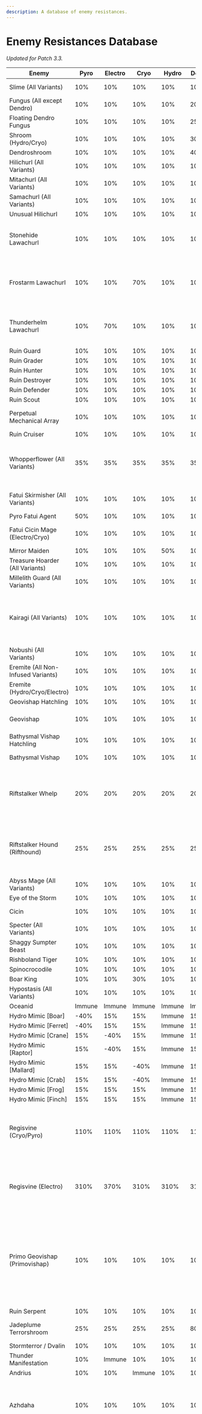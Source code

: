 ```yaml
---
description: A database of enemy resistances.
---
```


# Enemy Resistances Database

*Updated for Patch 3.3.*

| Enemy                                | Pyro   | Electro | Cryo   | Hydro  | Dendro | Anemo  | Geo    | Physical | Notes                                                                                                                                                                                                                                                                                           |
| ------------------------------------ | ------ | ------- | ------ | ------ | ------ | ------ | ------ | -------- | ----------------------------------------------------------------------------------------------------------------------------------------------------------------------------------------------------------------------------------------------------------------------------------------------- |
| Slime \(All Variants\)               | 10%    | 10%     | 10%    | 10%    | 10%    | 10%    | 10%    | 10%      | Immune to the same Element.                                                                                                                                                                                                                                                                     |
| Fungus \(All except Dendro\)         | 10%    | 10%     | 10%    | 10%    | 20%    | 10%    | 10%    | 10%      | +10% RES to the same Element.                                                                                                                                                                                                                                                                   |
| Floating Dendro Fungus               | 10%    | 10%     | 10%    | 10%    | 25%    | 10%    | 10%    | 10%      |                                                                                                                                                                                                                                                                                                 |
| Shroom \(Hydro/Cryo\)                | 10%    | 10%     | 10%    | 10%    | 30%    | 10%    | 10%    | 10%      | +10% RES to the same Element.                                                                                                                                                                                                                                                                   |
| Dendroshroom                         | 10%    | 10%     | 10%    | 10%    | 40%    | 10%    | 10%    | 10%      |                                                                                                                                                                                                                                                                                                 |
| Hilichurl \(All Variants\)           | 10%    | 10%     | 10%    | 10%    | 10%    | 10%    | 10%    | 10%      |                                                                                                                                                                                                                                                                                                 |
| Mitachurl \(All Variants\)           | 10%    | 10%     | 10%    | 10%    | 10%    | 10%    | 10%    | 30%      |                                                                                                                                                                                                                                                                                                 |
| Samachurl \(All Variants\)           | 10%    | 10%     | 10%    | 10%    | 10%    | 10%    | 10%    | 10%      | Additional 40% RES to the same Element.                                                                                                                                                                                                                                                         |
| Unusual Hilichurl                    | 10%    | 10%     | 10%    | 10%    | 10%    | 10%    | 10%    | 10%      |                                                                                                                                                                                                                                                                                                 |
| Stonehide Lawachurl                  | 10%    | 10%     | 10%    | 10%    | 10%    | 10%    | 70%    | 50%      | When shielded, enters "enraged" state where attacks are enhanced. This does not modify its resistances.                                                                                                                                                                                         |
| Frostarm Lawachurl                   | 10%    | 10%     | 70%    | 10%    | 10%    | 10%    | 10%    | 50%      | When shielded, ignores 80% Physical and Elemental DMG Bonus of the characters \(Does not directly affect resistance\).                                                                                                                                                                          |
| Thunderhelm Lawachurl                | 10%    | 70%     | 10%    | 10%    | 10%    | 10%    | 10%    | 50%      | When shielded, enters "enraged" state where attacks are enhanced. This does not modify its resistances.                                                                                                                                                                                         |
| Ruin Guard                           | 10%    | 10%     | 10%    | 10%    | 10%    | 10%    | 10%    | 70%      |                                                                                                                                                                                                                                                                                                 |
| Ruin Grader                          | 10%    | 10%     | 10%    | 10%    | 10%    | 10%    | 10%    | 70%      |                                                                                                                                                                                                                                                                                                 |
| Ruin Hunter                          | 10%    | 10%     | 10%    | 10%    | 10%    | 10%    | 10%    | 50%      |                                                                                                                                                                                                                                                                                                 |
| Ruin Destroyer                       | 10%    | 10%     | 10%    | 10%    | 10%    | 10%    | 10%    | 30%      |                                                                                                                                                                                                                                                                                                 |
| Ruin Defender                        | 10%    | 10%     | 10%    | 10%    | 10%    | 10%    | 10%    | 50%      |                                                                                                                                                                                                                                                                                                 |
| Ruin Scout                           | 10%    | 10%     | 10%    | 10%    | 10%    | 10%    | 10%    | 50%      |                                                                                                                                                                                                                                                                                                 |
| Perpetual Mechanical Array           | 10%    | 10%     | 10%    | 10%    | 10%    | 10%    | 10%    | 70%      | All resistance decreased by 50% when stunned.                                                                                                                                                                                                                                                   |
| Ruin Cruiser                         | 10%    | 10%     | 10%    | 10%    | 10%    | 10%    | 10%    | 30%      |                                                                                                                                                                                                                                                                                                 |
| Whopperflower \(All Variants\)       | 35%    | 35%     | 35%    | 35%    | 35%    | 35%    | 35%    | 35%      | Additional 40% Elemental RES to same Element.<br />All resistances decreased by 25% when stunned.                                                                                                                                                                                               |
| Fatui Skirmisher \(All Variants\)    | 10%    | 10%     | 10%    | 10%    | 10%    | 10%    | 10%    | -20%     | All resistances increased by 100% when shielded.                                                                                                                                                                                                                                                |
| Pyro Fatui Agent                     | 50%    | 10%     | 10%    | 10%    | 10%    | 10%    | 10%    | -20%     |                                                                                                                                                                                                                                                                                                 |
| Fatui Cicin Mage \(Electro/Cryo\)    | 10%    | 10%     | 10%    | 10%    | 10%    | 10%    | 10%    | -20%     | Additional 40% Elemental RES to same Element.                                                                                                                                                                                                                                                   |
| Mirror Maiden                        | 10%    | 10%     | 10%    | 50%    | 10%    | 10%    | 10%    | -20%     |                                                                                                                                                                                                                                                                                                 |
| Treasure Hoarder \(All Variants\)    | 10%    | 10%     | 10%    | 10%    | 10%    | 10%    | 10%    | -20%     |                                                                                                                                                                                                                                                                                                 |
| Millelith Guard \(All Variants\)     | 10%    | 10%     | 10%    | 10%    | 10%    | 10%    | 10%    | -20%     |                                                                                                                                                                                                                                                                                                 |
| Kairagi \(All Variants\)             | 10%    | 10%     | 10%    | 10%    | 10%    | 10%    | 10%    | -20%     | All RES increased by 50% at the start of battle.<br />"Masanori"/"Nameless" has the same resistances, including the above bullet point.                                                                                                                                                         |
| Nobushi \(All Variants\)             | 10%    | 10%     | 10%    | 10%    | 10%    | 10%    | 10%    | -20%     |                                                                                                                                                                                                                                                                                                 |
| Eremite \(All Non-Infused Variants\) | 10%    | 10%     | 10%    | 10%    | 10%    | 10%    | 10%    | -20%     |                                                                                                                                                                                                                                                                                                 |
| Eremite \(Hydro/Cryo/Electro\)       | 10%    | 10%     | 10%    | 10%    | 10%    | 10%    | 10%    | -20%     | -60% RES to same Element.                                                                                                                                                                                                                                                                       |
| Geovishap Hatchling                  | 10%    | 10%     | 10%    | 10%    | 10%    | 10%    | 50%    | 30%      |                                                                                                                                                                                                                                                                                                 |
| Geovishap                            | 10%    | 10%     | 10%    | 10%    | 10%    | 10%    | 50%    | 30%      | Additional 20% Elemental RES to the Element it infuses with.                                                                                                                                                                                                                                    |
| Bathysmal Vishap Hatchling           | 10%    | 10%     | 10%    | 10%    | 10%    | 10%    | 10%    | 30%      | Additional 10% RES to same Element.                                                                                                                                                                                                                                                             |
| Bathysmal Vishap                     | 10%    | 10%     | 10%    | 10%    | 10%    | 10%    | 10%    | 30%      | Additional 20% RES to same Element.                                                                                                                                                                                                                                                             |
| Riftstalker Whelp                    | 20%    | 20%     | 20%    | 20%    | 20%    | 20%    | 20%    | 20%      | RES to same Element is decreased by 30% during Devour phase \(Triggered by attacking the enemy with its own Element and filling Rage meter\).                                                                                                                                                   |
| Riftstalker Hound \(Rifthound\)      | 25%    | 25%     | 25%    | 25%    | 25%    | 25%    | 25%    | 25%      | RES to same Element is decreased by 65% during Devour phase \(Triggered by attacking the enemy with its own Element and filling Rage meter\).                                                                                                                                                   |
| Abyss Mage \(All Variants\)          | 10%    | 10%     | 10%    | 10%    | 10%    | 10%    | 10%    | 10%      |                                                                                                                                                                                                                                                                                                 |
| Eye of the Storm                     | 10%    | 10%     | 10%    | 10%    | 10%    | Immune | 10%    | 10%      |                                                                                                                                                                                                                                                                                                 |
| Cicin                                | 10%    | 10%     | 10%    | 10%    | 10%    | 10%    | 10%    | -50%     | Additional 40% RES to the same Element                                                                                                                                                                                                                                                          |
| Specter \(All Variants\)             | 10%    | 10%     | 10%    | 10%    | 10%    | 10%    | 10%    | 10%      | Immune to the same Element                                                                                                                                                                                                                                                                      |
| Shaggy Sumpter Beast                 | 10%    | 10%     | 10%    | 10%    | 10%    | 10%    | 10%    | 10%      |                                                                                                                                                                                                                                                                                                 |
| Rishboland Tiger                     | 10%    | 10%     | 10%    | 10%    | 10%    | 10%    | 10%    | 10%      |                                                                                                                                                                                                                                                                                                 |
| Spinocrocodile                       | 10%    | 10%     | 10%    | 10%    | 10%    | 10%    | 10%    | 10%      |                                                                                                                                                                                                                                                                                                 |
| Boar King                            | 10%    | 10%     | 30%    | 10%    | 10%    | 10%    | 10%    | 50%      |                                                                                                                                                                                                                                                                                                 |
| Hypostasis \(All Variants\)          | 10%    | 10%     | 10%    | 10%    | 10%    | 10%    | 10%    | 10%      | Immune to the same Element                                                                                                                                                                                                                                                                      |
| Oceanid                              | Immune | Immune  | Immune | Immune | Immune | Immune | Immune | Immune   |                                                                                                                                                                                                                                                                                                 |
| Hydro Mimic \[Boar\]                 | -40%   | 15%     | 15%    | Immune | 15%    | 15%    | 15%    | 15%      |                                                                                                                                                                                                                                                                                                 |
| Hydro Mimic \[Ferret\]               | -40%   | 15%     | 15%    | Immune | 15%    | 15%    | 15%    | 15%      |                                                                                                                                                                                                                                                                                                 |
| Hydro Mimic \[Crane\]                | 15%    | -40%    | 15%    | Immune | 15%    | 15%    | 15%    | 15%      |                                                                                                                                                                                                                                                                                                 |
| Hydro Mimic \[Raptor\]               | 15%    | -40%    | 15%    | Immune | 15%    | 15%    | 15%    | 15%      |                                                                                                                                                                                                                                                                                                 |
| Hydro Mimic \[Mallard\]              | 15%    | 15%     | -40%   | Immune | 15%    | 15%    | 15%    | 15%      |                                                                                                                                                                                                                                                                                                 |
| Hydro Mimic \[Crab\]                 | 15%    | 15%     | -40%   | Immune | 15%    | 15%    | 15%    | 15%      |                                                                                                                                                                                                                                                                                                 |
| Hydro Mimic \[Frog\]                 | 15%    | 15%     | 15%    | Immune | 15%    | 15%    | -40%   | 15%      |                                                                                                                                                                                                                                                                                                 |
| Hydro Mimic \[Finch\]                | 15%    | 15%     | 15%    | Immune | 15%    | 15%    | -40%   | 15%      |                                                                                                                                                                                                                                                                                                 |
| Regisvine \(Cryo/Pyro\)              | 110%   | 110%    | 110%   | 110%   | 110%   | 110%   | 110%   | 130%     | Total 170% RES to the same Element when shield is up, 70% when shield is down<br />All resistances are decreased by 100% when shield is down.                                                                                                                                                   |
| Regisvine \(Electro\)                | 310%   | 370%    | 310%   | 310%   | 310%   | 310%   | 310%   | 130%     | Total 370% RES to the same Element when shield is up, 70% when shield is down<br />All resistances are decreased by 300% when shield is down.                                                                                                                                                   |
| Primo Geovishap \(Primovishap\)      | 10%    | 10%     | 10%    | 10%    | 10%    | 10%    | 50%    | 30%      | Additional 20% resistance to the Element it infuses with \(30% total\)<br />All RES increased by 200% when starting battle<br />All RES decreased by 50% for 5 seconds after its Primordial Shower Skill is countered.                                                                          |
| Ruin Serpent                         | 10%    | 10%     | 10%    | 10%    | 10%    | 10%    | 10%    | 70%      |                                                                                                                                                                                                                                                                                                 |
| Jadeplume Terrorshroom               | 25%    | 25%     | 25%    | 25%    | 80%    | 25%    | 25%    | 20%      | All resistances -25% while stunned \(after Activated state\)                                                                                                                                                                                                                                    |
| Stormterror / Dvalin                 | 10%    | 10%     | 10%    | 10%    | 10%    | 10%    | 10%    | 10%      |                                                                                                                                                                                                                                                                                                 |
| Thunder Manifestation                | 10%    | Immune  | 10%    | 10%    | 10%    | 10%    | 10%    | 10%      |                                                                                                                                                                                                                                                                                                 |
| Andrius                              | 10%    | 10%     | Immune | 10%    | 10%    | Immune | 10%    | 10%      |                                                                                                                                                                                                                                                                                                 |
| Azhdaha                              | 10%    | 10%     | 10%    | 10%    | 10%    | 10%    | 70%    | 40%      | Additional 60% Elemental RES to first infused Element.<br />Additional 50% Elemental RES to second infused Element.                                                                                                                                                                             |
| Tartaglia / Childe                   | 0%     | 0%      | 0%     | 0%     | 0%     | 0%     | 0%     | 0%       | \[Phase 1\] Additional 50% Elemental RES to Hydro attacks. All RES decreased by 30% when stunned.<br />\[Phase 2\] Additional 50% Elemental RES to Electro attacks. All RES decreased by 50% when stunned. <br />\[Phase 3\] Additional 70% Elemental RES to Hydro attacks and Electro attacks. |
| La Signora                           | 10%\*  | 10%     | 50%\*  | 10%    | 10%    | 10%    | 10%    | 10%      | \[Phase 1\] Additional 40% Cryo RES.<br />\[Phase 2\] Additional 40% Cryo RES and additional 60% Pyro RES.                                                                                                                                                                                      |
| Raiden Shogun                        | 10%    | 10%     | 10%    | 10%    | 10%    | 10%    | 10%    | 10%      | All RES increased by 200% when in the Baleful Shadowlord phase (shielded).<br />All RES decreased by 60% when stunned after Baleful Shadowlord phase ends.                                                                                                                                      |
| Abyss Herald                         | 10%    | 10%     | 10%    | 10%    | 10%    | 10%    | 10%    | 10%      |                                                                                                                                                                                                                                                                                                 |
| Abyss Lector                         | 10%    | 10%     | 10%    | 10%    | 10%    | 10%    | 10%    | 10%      |                                                                                                                                                                                                                                                                                                 |
| Shadowy Husk                         | 10%    | 10%     | 10%    | 10%    | 10%    | 10%    | 10%    | 30%      | RES increased by 20% to the same Element.                                                                                                                                                                                                                                                       |
| Maguu Kenki                          | 10%    | 10%     | 10%    | 10%    | 10%    | 10%    | 10%    | 10%      | Maguu Kenki Wind Bunshin has 30% total Anemo RES. Maguu Kenki Ice Bunshin has 30% total Cryo RES.                                                                                                                                                                                               |
| Coral Defenders                      | 10%    | 10%     | 10%    | 10%    | 10%    | 10%    | 10%    | 30%      | Additional 20% RES to the same Element.                                                                                                                                                                                                                                                         |
| Golden Wolflord                      | 25%    | 25%     | 25%    | 25%    | 25%    | 25%    | 25%    | 25%      | All RES increased by 200% when starting battle. Geo RES decreased by 45% when fallen.                                                                                                                                                                                                           |
| The Rock                             | 0%     | 0%      | 0%     | 0%     | 0%     | 0%     | 0%     | 0%       |                                                                                                                                                                                                                                                                                                 |

## Resources

* [Enemy Resistances and Shield/Armor Durabilities (Google Sheets)](https://docs.google.com/spreadsheets/d/1196OGAGBtFV_wPGwd6jME4JBYDOQdToAP3jhcZshq-I/edit?usp=sharing)
  By: Bobrokrot\#0111
